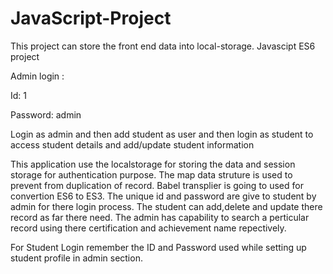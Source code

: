 # JavaScript-Project
This project can store the front end data into local-storage.
Javascipt ES6 project

Admin login :

Id: 1

Password: admin

Login as admin and then add student as user and then login as student to access student details and add/update student information

This application use the localstorage for storing the data and session storage for authentication purpose. The map data struture is used to prevent from duplication of record. Babel transplier is going to used for convertion ES6 to ES3. The unique id and password are give to student by admin for there login process. The student can add,delete and update there record as far there need. The admin has capability to search a perticular record using there certification and achievement name repectively.
 
 For Student Login remember the ID and Password used while setting up student profile in admin section.